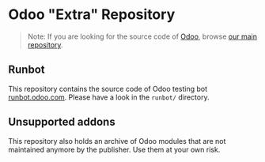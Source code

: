 Odoo "Extra" Repository
=======================

> Note: If you are looking for the source code of [Odoo](https://www.odoo.com/), browse [our main repository](https://github.com/odoo/odoo).


Runbot
------

This repository contains the source code of Odoo testing bot [runbot.odoo.com](http://runbot.odoo.com/runbot). Please have a look in the `runbot/` directory.

Unsupported addons
------------------

This repository also holds an archive of Odoo modules that are not maintained anymore by the publisher. Use them at your own risk.

